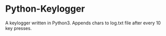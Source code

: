 # Python-Keylogger
A keylogger written in Python3. Appends chars to log.txt file after every 10 key presses.
